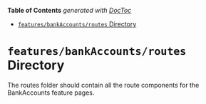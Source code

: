 <!-- START doctoc generated TOC please keep comment here to allow auto update -->
<!-- DON'T EDIT THIS SECTION, INSTEAD RE-RUN doctoc TO UPDATE -->

**Table of Contents** _generated with [DocToc](https://github.com/thlorenz/doctoc)_

- [`features/bankAccounts/routes` Directory](#featuresbankaccountsroutes-directory)

<!-- END doctoc generated TOC please keep comment here to allow auto update -->

# `features/bankAccounts/routes` Directory

The routes folder should contain all the route components for the BankAccounts feature pages.
